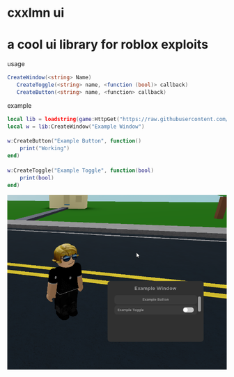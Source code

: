 # cxxlmn ui
# a cool ui library for roblox exploits

usage
```csharp
CreateWindow(<string> Name)
   CreateToggle(<string> name, <function (bool)> callback)
   CreateButton(<string> name, <function> callback)
```


example
```lua
local lib = loadstring(game:HttpGet("https://raw.githubusercontent.com/cxxlmn/cxxlmn-ui/main/source.lua"))()
local w = lib:CreateWindow("Example Window")

w:CreateButton("Example Button", function()
    print("Working")
end)

w:CreateToggle("Example Toggle", function(bool)
    print(bool)
end)
```


![](https://raw.githubusercontent.com/cxxlmn/cxxlmn-ui/main/lib.png)
